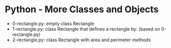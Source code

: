 # Python - More Classes and Objects
* 0-rectangle.py: empty class Rectangle
* 1-rectangle.py: class Rectangle that defines a rectangle by: (based on 0-rectangle.py)
* 2-rectangle.py: class Rectangle with area and perimeter methods
